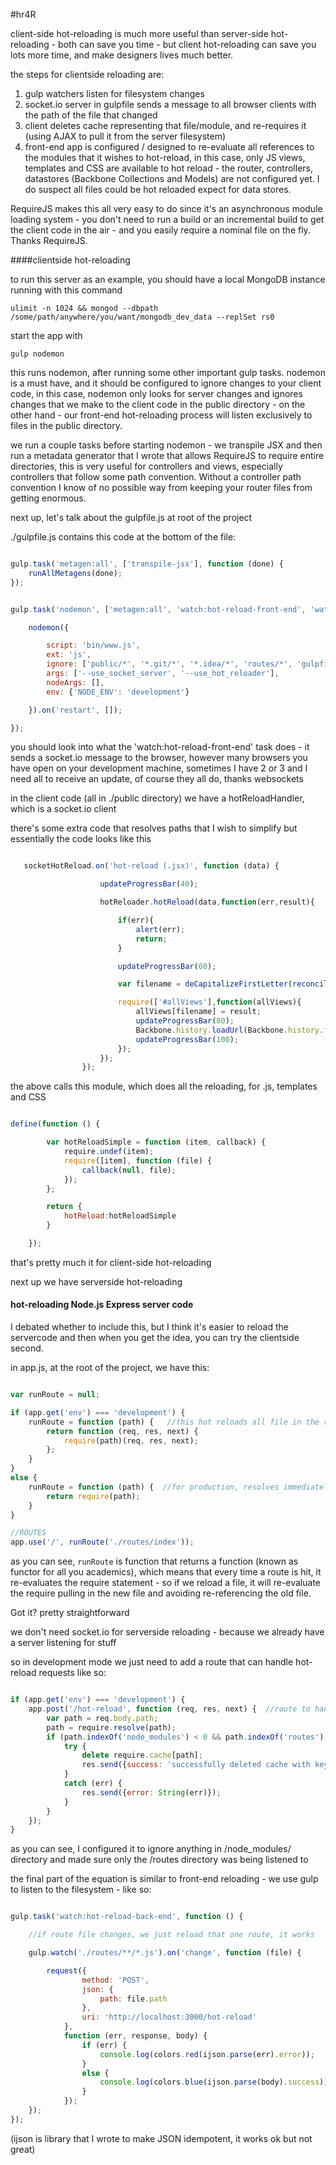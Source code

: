 #hr4R 


client-side hot-reloading is much more useful than server-side hot-reloading - both can save you time - but client hot-reloading can save you lots more time,
and make designers lives much better.

the steps for clientside reloading are:

1.  gulp watchers listen for filesystem changes
2.  socket.io server in gulpfile sends a message to all browser clients with the path of the file that changed
3.  client deletes cache representing that file/module, and re-requires it (using AJAX to pull it from the server filesystem)
4.  front-end app is configured / designed to re-evaluate all references to the modules that it wishes to hot-reload, in this case, only JS views, templates and CSS are 
     available to hot reload -  the router, controllers, datastores (Backbone Collections and Models) are not configured yet. I do suspect all files could be hot reloaded
     expect for data stores. 


RequireJS makes this all very easy to do since it's an asynchronous module loading system - you don't need to run a build or an incremental build to get the client code in
the air - and you easily require a nominal file on the fly. Thanks RequireJS.


####clientside hot-reloading

to run this server as an example, you should have a local MongoDB instance running with this command

```ulimit -n 1024 && mongod --dbpath /some/path/anywhere/you/want/mongodb_dev_data --replSet rs0```

start the app with

```gulp nodemon```

this runs nodemon, after running some other important gulp tasks. nodemon is a must have, and it should be configured to ignore changes to your client code, in this
case, nodemon only looks for server changes and ignores changes that we make to the client code in the public directory - on the other hand - our front-end hot-reloading process
will listen exclusively to files in the public directory.

we run a couple tasks before starting nodemon - we transpile JSX and then run a metadata generator that I wrote that allows RequireJS to require entire directories, this is very
useful for controllers and views, especially controllers that follow some path convention. Without a controller path convention I know of no possible way from keeping 
your router files from getting enormous.

next up, let's talk about the gulpfile.js at root of the project


./gulpfile.js contains this code at the bottom of the file:

```javascript

gulp.task('metagen:all', ['transpile-jsx'], function (done) {
    runAllMetagens(done);
});


gulp.task('nodemon', ['metagen:all', 'watch:hot-reload-front-end', 'watch:hot-reload-back-end'], function () {

    nodemon({

        script: 'bin/www.js',
        ext: 'js',
        ignore: ['public/*', '*.git/*', '*.idea/*', 'routes/*', 'gulpfile.js'],
        args: ['--use_socket_server', '--use_hot_reloader'],
        nodeArgs: [],
        env: {'NODE_ENV': 'development'}

    }).on('restart', []);

});
```

you should look into what the  'watch:hot-reload-front-end' task does - it sends a socket.io message to the browser, however many browsers
you have open on your development machine, sometimes I have 2 or 3 and I need all to receive an update, of course they all do, thanks websockets


in the client code (all in ./public directory) we have a hotReloadHandler, which is a socket.io client


there's some extra code that resolves paths that I wish to simplify but essentially the code looks like this




```javascript

   socketHotReload.on('hot-reload (.jsx)', function (data) {

                    updateProgressBar(40);

                    hotReloader.hotReload(data,function(err,result){

                        if(err){
                            alert(err);
                            return;
                        }

                        updateProgressBar(60);

                        var filename = deCapitalizeFirstLetter(reconcilePath1(data,'jsx'));

                        require(['#allViews'],function(allViews){
                            allViews[filename] = result;
                            updateProgressBar(80);
                            Backbone.history.loadUrl(Backbone.history.fragment);
                            updateProgressBar(100);
                        });
                    });
                });
```

the above calls this module, which does all the reloading, for .js, templates and CSS

```javascript

define(function () {

        var hotReloadSimple = function (item, callback) {
            require.undef(item);
            require([item], function (file) {
                callback(null, file);
            });
        };

        return {
            hotReload:hotReloadSimple
        }

    });
```


that's pretty much it for client-side hot-reloading


next up we have serverside hot-reloading




#### hot-reloading Node.js Express server code


I debated whether to include this, but I think it's easier to reload the servercode and then when you get the idea, you can
try the clientside second.

in app.js, at the root of the project, we have this:


```javascript

var runRoute = null;

if (app.get('env') === 'development') {
    runRoute = function (path) {   //this hot reloads all file in the routes dir (serverside hot-reloading - less time waiting for server to restart with nodemon)
        return function (req, res, next) {
            require(path)(req, res, next);
        };
    }
}
else {
    runRoute = function (path) {  //for production, resolves immediately
        return require(path);
    }
}

//ROUTES
app.use('/', runRoute('./routes/index'));


```

 as you can see, ```runRoute``` is function that returns a function (known as functor for all you academics),
 which means that every time a route is hit, it re-evaluates the require statement - so if we reload a file, it will re-evaluate the require pulling in the new file 
 and avoiding re-referencing the old file.
 
 Got it? pretty straightforward
 
 
 we don't need socket.io for serverside reloading - because we already have a server listening for stuff
 
 
 so in development mode we just need to add a route that can handle hot-reload requests like so:
 
 ```javascript 
 
 if (app.get('env') === 'development') {
     app.post('/hot-reload', function (req, res, next) {  //route to handle serverside hot-reloading of routes
         var path = req.body.path;
         path = require.resolve(path);
         if (path.indexOf('node_modules') < 0 && path.indexOf('routes') > 0) {
             try {
                 delete require.cache[path];
                 res.send({success: 'successfully deleted cache with keyname: ' + path});
             }
             catch (err) {
                 res.send({error: String(err)});
             }
         }
     });
 }
 ```
 
 as you can see, I configured it to ignore anything in /node_modules/ directory and made sure only the /routes directory was being listened to
 
 
 the final part of the equation is similar to front-end reloading - we use gulp to listen to the filesystem - like so:
 
 
 ```javascript
 
 gulp.task('watch:hot-reload-back-end', function () {
 
     //if route file changes, we just reload that one route, it works
 
     gulp.watch('./routes/**/*.js').on('change', function (file) {
 
         request({
                 method: 'POST',
                 json: {
                     path: file.path
                 },
                 uri: 'http://localhost:3000/hot-reload'
             },
             function (err, response, body) {
                 if (err) {
                     console.log(colors.red(ijson.parse(err).error));
                 }
                 else {
                     console.log(colors.blue(ijson.parse(body).success));
                 }
             });
     });
 });

```

(ijson is library that I wrote to make JSON idempotent, it works ok but not great)
 
 
 
 

